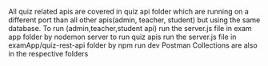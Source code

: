 All quiz related apis are covered in quiz api folder which are running on a different port than all other apis(admin, teacher, student) but using the same database. 
To run (admin,teacher,student api) run the server.js file in exam app folder by nodemon server
to run quiz apis run the server.js file in examApp/quiz-rest-api folder by npm run dev
Postman Collections are also in the respective folders
